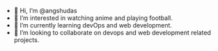 - 👋 Hi, I’m @angshudas
- 👀 I’m interested in watching anime and playing football.
- 🌱 I’m currently learning devOps and web development.
- 💞️ I’m looking to collaborate on devops and web development related projects.

<!---
angshudas/angshudas is a ✨ special ✨ repository because its `README.md` (this file) appears on your GitHub profile.
You can click the Preview link to take a look at your changes.
--->
